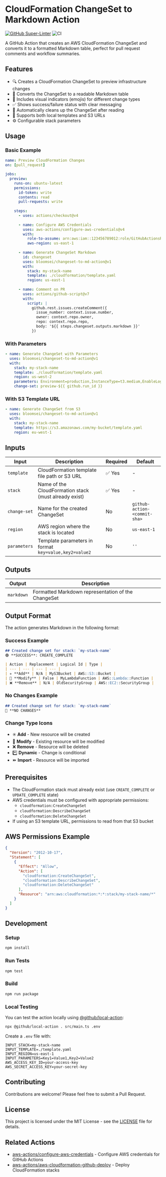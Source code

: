 # CloudFormation ChangeSet to Markdown Action

[![GitHub Super-Linter](https://github.com/bloomsei/changeset-to-md-action/actions/workflows/linter.yml/badge.svg)](https://github.com/super-linter/super-linter)
![CI](https://github.com/bloomsei/changeset-to-md-action/actions/workflows/ci.yml/badge.svg)

A GitHub Action that creates an AWS CloudFormation ChangeSet and converts it to a formatted Markdown table, perfect for pull request comments and workflow summaries.

## Features

- 🔍 Creates a CloudFormation ChangeSet to preview infrastructure changes
- 📝 Converts the ChangeSet to a readable Markdown table
- 🎨 Includes visual indicators (emojis) for different change types
- ✅ Shows success/failure status with clear messaging
- 🧹 Automatically cleans up the ChangeSet after reading
- 🔐 Supports both local templates and S3 URLs
- ⚙️ Configurable stack parameters

## Usage

### Basic Example

```yaml
name: Preview CloudFormation Changes
on: [pull_request]

jobs:
  preview:
    runs-on: ubuntu-latest
    permissions:
      id-token: write
      contents: read
      pull-requests: write
    
    steps:
      - uses: actions/checkout@v4
      
      - name: Configure AWS Credentials
        uses: aws-actions/configure-aws-credentials@v4
        with:
          role-to-assume: arn:aws:iam::123456789012:role/GitHubActionsRole
          aws-region: us-east-1
      
      - name: Generate ChangeSet Markdown
        id: changeset
        uses: bloomsei/changeset-to-md-action@v1
        with:
          stack: my-stack-name
          template: ./cloudformation/template.yaml
          region: us-east-1
      
      - name: Comment on PR
        uses: actions/github-script@v7
        with:
          script: |
            github.rest.issues.createComment({
              issue_number: context.issue.number,
              owner: context.repo.owner,
              repo: context.repo.repo,
              body: '${{ steps.changeset.outputs.markdown }}'
            })
```

### With Parameters

```yaml
- name: Generate ChangeSet with Parameters
  uses: bloomsei/changeset-to-md-action@v1
  with:
    stack: my-stack-name
    template: ./cloudformation/template.yaml
    region: us-west-2
    parameters: Environment=production,InstanceType=t3.medium,EnableLogging=true
    change-set: preview-${{ github.run_id }}
```

### With S3 Template URL

```yaml
- name: Generate ChangeSet from S3
  uses: bloomsei/changeset-to-md-action@v1
  with:
    stack: my-stack-name
    template: https://s3.amazonaws.com/my-bucket/template.yaml
    region: eu-west-1
```

## Inputs

| Input | Description | Required | Default |
|-------|-------------|----------|---------|
| `template` | CloudFormation template file path or S3 URL | ✅ Yes | - |
| `stack` | Name of the CloudFormation stack (must already exist) | ✅ Yes | - |
| `change-set` | Name for the created ChangeSet | No | `github-action-<commit-sha>` |
| `region` | AWS region where the stack is located | No | `us-east-1` |
| `parameters` | Template parameters in format `key=value,key2=value2` | No | `''` |

## Outputs

| Output | Description |
|--------|-------------|
| `markdown` | Formatted Markdown representation of the ChangeSet |

## Output Format

The action generates Markdown in the following format:

### Success Example

```markdown
## Created change set for stack: `my-stack-name`
🟢 **SUCCESS**: CREATE_COMPLETE

| Action | Replacement | Logical Id | Type |
| --- | --- | --- | --- |
| ✳️ **Add** | N/A | MyS3Bucket | AWS::S3::Bucket |
| 🔄 **Modify** | False | MyLambdaFunction | AWS::Lambda::Function |
| ❌ **Remove** | N/A | OldSecurityGroup | AWS::EC2::SecurityGroup |
```

### No Changes Example

```markdown
## Created change set for stack: `my-stack-name`
🔵 **NO CHANGES**
```

### Change Type Icons

- ✳️ **Add** - New resource will be created
- 🔄 **Modify** - Existing resource will be modified
- ❌ **Remove** - Resource will be deleted
- *️⃣ **Dynamic** - Change is conditional
- ⏩ **Import** - Resource will be imported

## Prerequisites

- The CloudFormation stack must already exist (use `CREATE_COMPLETE` or `UPDATE_COMPLETE` state)
- AWS credentials must be configured with appropriate permissions:
  - `cloudformation:CreateChangeSet`
  - `cloudformation:DescribeChangeSet`
  - `cloudformation:DeleteChangeSet`
- If using an S3 template URL, permissions to read from that S3 bucket

## AWS Permissions Example

```json
{
  "Version": "2012-10-17",
  "Statement": [
    {
      "Effect": "Allow",
      "Action": [
        "cloudformation:CreateChangeSet",
        "cloudformation:DescribeChangeSet",
        "cloudformation:DeleteChangeSet"
      ],
      "Resource": "arn:aws:cloudformation:*:*:stack/my-stack-name/*"
    }
  ]
}
```

## Development

### Setup

```bash
npm install
```

### Run Tests

```bash
npm test
```

### Build

```bash
npm run package
```

### Local Testing

You can test the action locally using [@github/local-action](https://github.com/github/local-action):

```bash
npx @github/local-action . src/main.ts .env
```

Create a `.env` file with:

```env
INPUT_STACK=my-stack-name
INPUT_TEMPLATE=./template.yaml
INPUT_REGION=us-east-1
INPUT_PARAMETERS=Key1=Value1,Key2=Value2
AWS_ACCESS_KEY_ID=your-access-key
AWS_SECRET_ACCESS_KEY=your-secret-key
```

## Contributing

Contributions are welcome! Please feel free to submit a Pull Request.

## License

This project is licensed under the MIT License - see the [LICENSE](LICENSE) file for details.


## Related Actions

- [aws-actions/configure-aws-credentials](https://github.com/aws-actions/configure-aws-credentials) - Configure AWS credentials for GitHub Actions
- [aws-actions/aws-cloudformation-github-deploy](https://github.com/aws-actions/aws-cloudformation-github-deploy) - Deploy CloudFormation stacks

